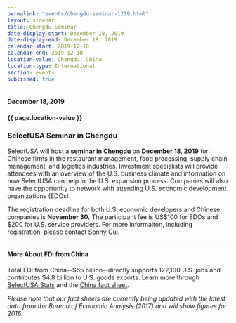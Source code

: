 ```yaml
---
permalink: "events/chengdu-seminar-1219.html"
layout: sidebar
title: Chengdu Seminar
date-display-start: December 18, 2019
date-display-end: December 18, 2019
calendar-start: 2019-12-18
calendar-end: 2019-12-18
location-value: Chengdu, China
location-type: International
section: events
published: true
---
```


#### December 18, 2019

#### {{ page.location-value }}

### SelectUSA Seminar in Chengdu

SelectUSA will host a **seminar in Chengdu** on **December 18, 2019** for Chinese firms in the restaurant management, food processing, supply chain management, and logistics industries. Investment specialists will provide attendees with an overview of the U.S. business climate and information on how SelectUSA can help in the U.S. expansion process. Companies will also have the opportunity to network with attending U.S. economic development organizations (EDOs).

The registration deadline for both U.S. economic developers and Chinese companies is **November 30.** The participant fee is US$100 for EDOs and $200 for U.S. service providers. For more informaiton, including registration, please contact [Sonny Cui](mailto:cui.shiyang@trade.gov).

---

#### More About FDI from China

Total FDI from China--$65 billion--directly supports 122,100 U.S. jobs and contributes $4.8 billion to U.S. goods exports. Learn more through [SelectUSA Stats](https://www.selectusa.gov/selectusa-stats) and the [China fact sheet](https://www.selectusa.gov/country-fact-sheet/China).

_Please note that our fact sheets are currently being updated with the latest data from the Bureau of Economic Analysis (2017) and will show figures for 2016._
